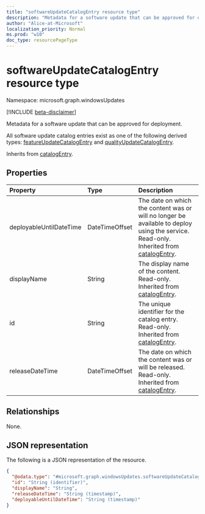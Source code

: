 ```yaml
---
title: "softwareUpdateCatalogEntry resource type"
description: "Metadata for a software update that can be approved for deployment."
author: "Alice-at-Microsoft"
localization_priority: Normal
ms.prod: "w10"
doc_type: resourcePageType
---
```


# softwareUpdateCatalogEntry resource type

Namespace: microsoft.graph.windowsUpdates

[!INCLUDE [beta-disclaimer](../../includes/beta-disclaimer.md)]

Metadata for a software update that can be approved for deployment.

All software update catalog entries exist as one of the following derived types: [featureUpdateCatalogEntry](../resources/windowsupdates-featureupdatecatalogentry.md) and [qualityUpdateCatalogEntry](../resources/windowsupdates-qualityupdatecatalogentry.md).

Inherits from [catalogEntry](../resources/windowsupdates-catalogentry.md).

<!-- ## Methods
|Method|Return type|Description|
|:---|:---|:---|
|[List softwareUpdateCatalogEntries](../api/softwareupdatecatalogentry-list.md)|[softwareUpdateCatalogEntry](../resources/windowsupdates-softwareupdatecatalogentry.md) collection|Get a list of the [softwareUpdateCatalogEntry](../resources/softwareupdatecatalogentry.md) objects and their properties.| -->

## Properties
|Property|Type|Description|
|:---|:---|:---|
|deployableUntilDateTime|DateTimeOffset|The date on which the content was or will no longer be available to deploy using the service. Read-only. Inherited from [catalogEntry](../resources/windowsupdates-catalogentry.md).|
|displayName|String|The display name of the content. Read-only. Inherited from [catalogEntry](../resources/windowsupdates-catalogentry.md).|
|id|String|The unique identifier for the catalog entry. Read-only. Inherited from [catalogEntry](../resources/windowsupdates-catalogentry.md).|
|releaseDateTime|DateTimeOffset|The date on which the content was or will be released. Read-only. Inherited from [catalogEntry](../resources/windowsupdates-catalogentry.md).|

## Relationships
None.

## JSON representation
The following is a JSON representation of the resource.
<!-- {
  "blockType": "resource",
  "keyProperty": "id",
  "@odata.type": "microsoft.graph.windowsUpdates.softwareUpdateCatalogEntry",
  "baseType": "microsoft.graph.windowsUpdates.catalogEntry",
  "openType": false
}
-->
``` json
{
  "@odata.type": "#microsoft.graph.windowsUpdates.softwareUpdateCatalogEntry",
  "id": "String (identifier)",
  "displayName": "String",
  "releaseDateTime": "String (timestamp)",
  "deployableUntilDateTime": "String (timestamp)"
}
```

